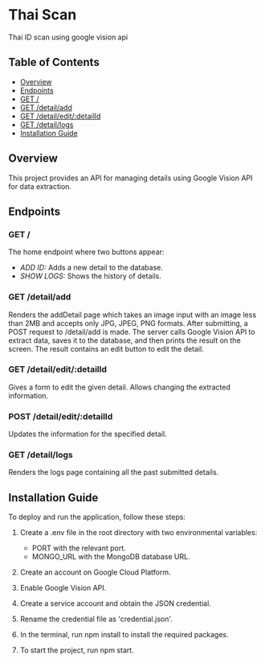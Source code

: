 # Thai Scan

Thai ID scan using google vision api

## Table of Contents

- [Overview](#overview)
- [Endpoints](#endpoints)
- [GET /](#get-)
- [GET /detail/add](#get-detailadd)
- [GET /detail/edit/:detailId](#get-detaileditdetailid)
- [GET /detail/logs](#get-detaillogs)
- [Installation Guide](#installation-guide)

## Overview

This project provides an API for managing details using Google Vision API for data extraction.

## Endpoints

### GET /

The home endpoint where two buttons appear:
- *ADD ID:* Adds a new detail to the database.
- *SHOW LOGS:* Shows the history of details.

### GET /detail/add

Renders the addDetail page which takes an image input with an image less than 2MB and accepts only JPG, JPEG, PNG formats. After submitting, a POST request to /detail/add is made. The server calls Google Vision API to extract data, saves it to the database, and then prints the result on the screen. The result contains an edit button to edit the detail.

### GET /detail/edit/:detailId

Gives a form to edit the given detail. Allows changing the extracted information.

### POST /detail/edit/:detailId

Updates the information for the specified detail.

### GET /detail/logs

Renders the logs page containing all the past submitted details.

## Installation Guide

To deploy and run the application, follow these steps:

1. Create a .env file in the root directory with two environmental variables:
   - PORT with the relevant port.
   - MONGO_URL with the MongoDB database URL.

2. Create an account on Google Cloud Platform.

3. Enable Google Vision API.

4. Create a service account and obtain the JSON credential.

5. Rename the credential file as 'credential.json'.

6. In the terminal, run npm install to install the required packages.

7. To start the project, run npm start.
